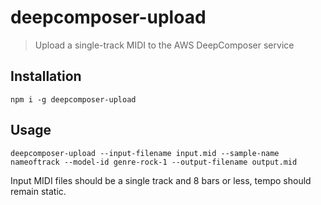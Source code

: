 # deepcomposer-upload

> Upload a single-track MIDI to the AWS DeepComposer service

## Installation

```
npm i -g deepcomposer-upload
```

## Usage

```
deepcomposer-upload --input-filename input.mid --sample-name nameoftrack --model-id genre-rock-1 --output-filename output.mid
```

Input MIDI files should be a single track and 8 bars or less, tempo should remain static.
